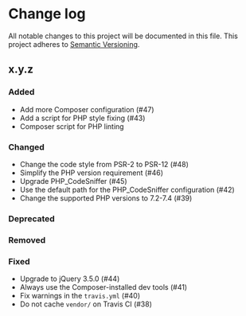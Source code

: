 # Change log

All notable changes to this project will be documented in this file.
This project adheres to [Semantic Versioning](https://semver.org/).

## x.y.z

### Added
- Add more Composer configuration (#47)
- Add a script for PHP style fixing (#43)
- Composer script for PHP linting

### Changed
- Change the code style from PSR-2 to PSR-12 (#48)
- Simplify the PHP version requirement (#46)
- Upgrade PHP_CodeSniffer (#45)
- Use the default path for the PHP_CodeSniffer configuration (#42)
- Change the supported PHP versions to 7.2-7.4 (#39)

### Deprecated

### Removed

### Fixed
- Upgrade to jQuery 3.5.0 (#44)
- Always use the Composer-installed dev tools (#41)
- Fix warnings in the `travis.yml` (#40)
- Do not cache `vendor/` on Travis CI (#38)

